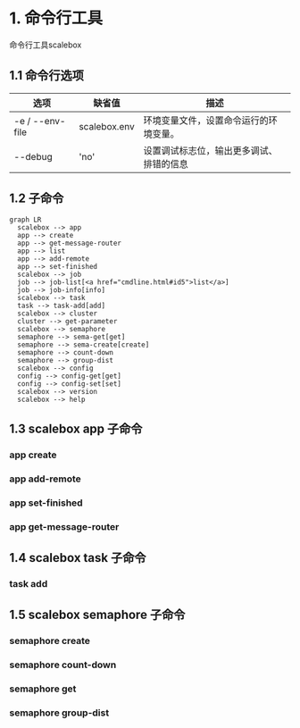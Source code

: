 # 1. 命令行工具

命令行工具scalebox

## 1.1 命令行选项

| 选项   | 缺省值 | 描述   |
| ----------------- | -------------- | --------------------------------- |
| -e / --env-file   | scalebox.env   | 环境变量文件，设置命令运行的环境变量。 |
| --debug           | 'no'           | 设置调试标志位，输出更多调试、排错的信息 |

## 1.2 子命令

```mermaid
graph LR
  scalebox --> app
  app --> create
  app --> get-message-router
  app --> list
  app --> add-remote
  app --> set-finished
  scalebox --> job
  job --> job-list[<a href="cmdline.html#id5">list</a>]
  job --> job-info[info]
  scalebox --> task
  task --> task-add[add]
  scalebox --> cluster
  cluster --> get-parameter
  scalebox --> semaphore
  semaphore --> sema-get[get]
  semaphore --> sema-create[create]
  semaphore --> count-down
  semaphore --> group-dist
  scalebox --> config
  config --> config-get[get]
  config --> config-set[set]  
  scalebox --> version
  scalebox --> help

```

## 1.3 scalebox app 子命令

### app create

### app add-remote

### app set-finished

### app get-message-router
  

## 1.4 scalebox task 子命令

### task add

## 1.5 scalebox semaphore 子命令

### semaphore create


### semaphore count-down


### semaphore get


### semaphore group-dist

